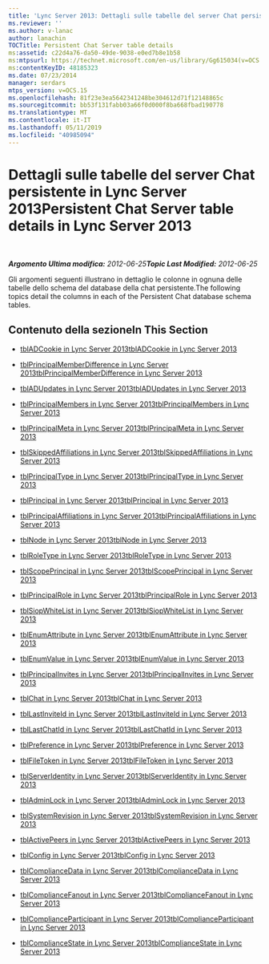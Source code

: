 ```yaml
---
title: 'Lync Server 2013: Dettagli sulle tabelle del server Chat persistente'
ms.reviewer: ''
ms.author: v-lanac
author: lanachin
TOCTitle: Persistent Chat Server table details
ms:assetid: c22d4a76-da50-49de-9038-e0ed7b8e1b58
ms:mtpsurl: https://technet.microsoft.com/en-us/library/Gg615034(v=OCS.15)
ms:contentKeyID: 48185323
ms.date: 07/23/2014
manager: serdars
mtps_version: v=OCS.15
ms.openlocfilehash: 81f23e3ea5642341248be304612d71f12148865c
ms.sourcegitcommit: bb53f131fabb03a66f0d000f8ba668fbad190778
ms.translationtype: MT
ms.contentlocale: it-IT
ms.lasthandoff: 05/11/2019
ms.locfileid: "40985094"
---
```

<div data-xmlns="http://www.w3.org/1999/xhtml">

<div class="topic" data-xmlns="http://www.w3.org/1999/xhtml" data-msxsl="urn:schemas-microsoft-com:xslt" data-cs="http://msdn.microsoft.com/en-us/">

<div data-asp="http://msdn2.microsoft.com/asp">

# <a name="persistent-chat-server-table-details-in-lync-server-2013"></a><span data-ttu-id="64f8a-102">Dettagli sulle tabelle del server Chat persistente in Lync Server 2013</span><span class="sxs-lookup"><span data-stu-id="64f8a-102">Persistent Chat Server table details in Lync Server 2013</span></span>

</div>

<div id="mainSection">

<div id="mainBody">

<span> </span>

<span data-ttu-id="64f8a-103">_**Argomento Ultima modifica:** 2012-06-25_</span><span class="sxs-lookup"><span data-stu-id="64f8a-103">_**Topic Last Modified:** 2012-06-25_</span></span>

<span data-ttu-id="64f8a-104">Gli argomenti seguenti illustrano in dettaglio le colonne in ognuna delle tabelle dello schema del database della chat persistente.</span><span class="sxs-lookup"><span data-stu-id="64f8a-104">The following topics detail the columns in each of the Persistent Chat database schema tables.</span></span>

<div>

## <a name="in-this-section"></a><span data-ttu-id="64f8a-105">Contenuto della sezione</span><span class="sxs-lookup"><span data-stu-id="64f8a-105">In This Section</span></span>

  - [<span data-ttu-id="64f8a-106">tblADCookie in Lync Server 2013</span><span class="sxs-lookup"><span data-stu-id="64f8a-106">tblADCookie in Lync Server 2013</span></span>](lync-server-2013-tbladcookie.md)

  - [<span data-ttu-id="64f8a-107">tblPrincipalMemberDifference in Lync Server 2013</span><span class="sxs-lookup"><span data-stu-id="64f8a-107">tblPrincipalMemberDifference in Lync Server 2013</span></span>](lync-server-2013-tblprincipalmemberdifference.md)

  - [<span data-ttu-id="64f8a-108">tblADUpdates in Lync Server 2013</span><span class="sxs-lookup"><span data-stu-id="64f8a-108">tblADUpdates in Lync Server 2013</span></span>](lync-server-2013-tbladupdates.md)

  - [<span data-ttu-id="64f8a-109">tblPrincipalMembers in Lync Server 2013</span><span class="sxs-lookup"><span data-stu-id="64f8a-109">tblPrincipalMembers in Lync Server 2013</span></span>](lync-server-2013-tblprincipalmembers.md)

  - [<span data-ttu-id="64f8a-110">tblPrincipalMeta in Lync Server 2013</span><span class="sxs-lookup"><span data-stu-id="64f8a-110">tblPrincipalMeta in Lync Server 2013</span></span>](lync-server-2013-tblprincipalmeta.md)

  - [<span data-ttu-id="64f8a-111">tblSkippedAffiliations in Lync Server 2013</span><span class="sxs-lookup"><span data-stu-id="64f8a-111">tblSkippedAffiliations in Lync Server 2013</span></span>](lync-server-2013-tblskippedaffiliations.md)

  - [<span data-ttu-id="64f8a-112">tblPrincipalType in Lync Server 2013</span><span class="sxs-lookup"><span data-stu-id="64f8a-112">tblPrincipalType in Lync Server 2013</span></span>](lync-server-2013-tblprincipaltype.md)

  - [<span data-ttu-id="64f8a-113">tblPrincipal in Lync Server 2013</span><span class="sxs-lookup"><span data-stu-id="64f8a-113">tblPrincipal in Lync Server 2013</span></span>](lync-server-2013-tblprincipal.md)

  - [<span data-ttu-id="64f8a-114">tblPrincipalAffiliations in Lync Server 2013</span><span class="sxs-lookup"><span data-stu-id="64f8a-114">tblPrincipalAffiliations in Lync Server 2013</span></span>](lync-server-2013-tblprincipalaffiliations.md)

  - [<span data-ttu-id="64f8a-115">tblNode in Lync Server 2013</span><span class="sxs-lookup"><span data-stu-id="64f8a-115">tblNode in Lync Server 2013</span></span>](lync-server-2013-tblnode.md)

  - [<span data-ttu-id="64f8a-116">tblRoleType in Lync Server 2013</span><span class="sxs-lookup"><span data-stu-id="64f8a-116">tblRoleType in Lync Server 2013</span></span>](lync-server-2013-tblroletype.md)

  - [<span data-ttu-id="64f8a-117">tblScopePrincipal in Lync Server 2013</span><span class="sxs-lookup"><span data-stu-id="64f8a-117">tblScopePrincipal in Lync Server 2013</span></span>](lync-server-2013-tblscopeprincipal.md)

  - [<span data-ttu-id="64f8a-118">tblPrincipalRole in Lync Server 2013</span><span class="sxs-lookup"><span data-stu-id="64f8a-118">tblPrincipalRole in Lync Server 2013</span></span>](lync-server-2013-tblprincipalrole.md)

  - [<span data-ttu-id="64f8a-119">tblSiopWhiteList in Lync Server 2013</span><span class="sxs-lookup"><span data-stu-id="64f8a-119">tblSiopWhiteList in Lync Server 2013</span></span>](lync-server-2013-tblsiopwhitelist.md)

  - [<span data-ttu-id="64f8a-120">tblEnumAttribute in Lync Server 2013</span><span class="sxs-lookup"><span data-stu-id="64f8a-120">tblEnumAttribute in Lync Server 2013</span></span>](lync-server-2013-tblenumattribute.md)

  - [<span data-ttu-id="64f8a-121">tblEnumValue in Lync Server 2013</span><span class="sxs-lookup"><span data-stu-id="64f8a-121">tblEnumValue in Lync Server 2013</span></span>](lync-server-2013-tblenumvalue.md)

  - [<span data-ttu-id="64f8a-122">tblPrincipalInvites in Lync Server 2013</span><span class="sxs-lookup"><span data-stu-id="64f8a-122">tblPrincipalInvites in Lync Server 2013</span></span>](lync-server-2013-tblprincipalinvites.md)

  - [<span data-ttu-id="64f8a-123">tblChat in Lync Server 2013</span><span class="sxs-lookup"><span data-stu-id="64f8a-123">tblChat in Lync Server 2013</span></span>](lync-server-2013-tblchat.md)

  - [<span data-ttu-id="64f8a-124">tblLastInviteId in Lync Server 2013</span><span class="sxs-lookup"><span data-stu-id="64f8a-124">tblLastInviteId in Lync Server 2013</span></span>](lync-server-2013-tbllastinviteid.md)

  - [<span data-ttu-id="64f8a-125">tblLastChatId in Lync Server 2013</span><span class="sxs-lookup"><span data-stu-id="64f8a-125">tblLastChatId in Lync Server 2013</span></span>](lync-server-2013-tbllastchatid.md)

  - [<span data-ttu-id="64f8a-126">tblPreference in Lync Server 2013</span><span class="sxs-lookup"><span data-stu-id="64f8a-126">tblPreference in Lync Server 2013</span></span>](lync-server-2013-tblpreference.md)

  - [<span data-ttu-id="64f8a-127">tblFileToken in Lync Server 2013</span><span class="sxs-lookup"><span data-stu-id="64f8a-127">tblFileToken in Lync Server 2013</span></span>](lync-server-2013-tblfiletoken.md)

  - [<span data-ttu-id="64f8a-128">tblServerIdentity in Lync Server 2013</span><span class="sxs-lookup"><span data-stu-id="64f8a-128">tblServerIdentity in Lync Server 2013</span></span>](lync-server-2013-tblserveridentity.md)

  - [<span data-ttu-id="64f8a-129">tblAdminLock in Lync Server 2013</span><span class="sxs-lookup"><span data-stu-id="64f8a-129">tblAdminLock in Lync Server 2013</span></span>](lync-server-2013-tbladminlock.md)

  - [<span data-ttu-id="64f8a-130">tblSystemRevision in Lync Server 2013</span><span class="sxs-lookup"><span data-stu-id="64f8a-130">tblSystemRevision in Lync Server 2013</span></span>](lync-server-2013-tblsystemrevision.md)

  - [<span data-ttu-id="64f8a-131">tblActivePeers in Lync Server 2013</span><span class="sxs-lookup"><span data-stu-id="64f8a-131">tblActivePeers in Lync Server 2013</span></span>](lync-server-2013-tblactivepeers.md)

  - [<span data-ttu-id="64f8a-132">tblConfig in Lync Server 2013</span><span class="sxs-lookup"><span data-stu-id="64f8a-132">tblConfig in Lync Server 2013</span></span>](lync-server-2013-tblconfig.md)

  - [<span data-ttu-id="64f8a-133">tblComplianceData in Lync Server 2013</span><span class="sxs-lookup"><span data-stu-id="64f8a-133">tblComplianceData in Lync Server 2013</span></span>](lync-server-2013-tblcompliancedata.md)

  - [<span data-ttu-id="64f8a-134">tblComplianceFanout in Lync Server 2013</span><span class="sxs-lookup"><span data-stu-id="64f8a-134">tblComplianceFanout in Lync Server 2013</span></span>](lync-server-2013-tblcompliancefanout.md)

  - [<span data-ttu-id="64f8a-135">tblComplianceParticipant in Lync Server 2013</span><span class="sxs-lookup"><span data-stu-id="64f8a-135">tblComplianceParticipant in Lync Server 2013</span></span>](lync-server-2013-tblcomplianceparticipant.md)

  - [<span data-ttu-id="64f8a-136">tblComplianceState in Lync Server 2013</span><span class="sxs-lookup"><span data-stu-id="64f8a-136">tblComplianceState in Lync Server 2013</span></span>](lync-server-2013-tblcompliancestate.md)

</div>

</div>

<span> </span>

</div>

</div>

</div>

